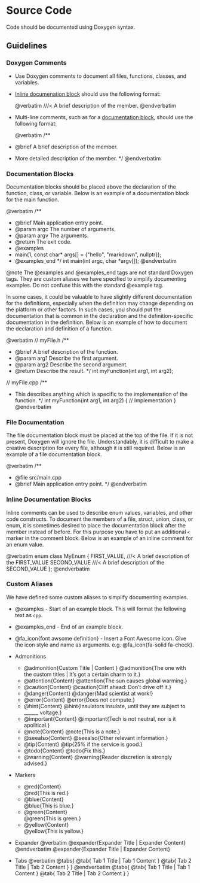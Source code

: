 # Source Code

Code should be documented using Doxygen syntax.

## Guidelines

### Doxygen Comments

* Use Doxygen comments to document all files, functions, classes, and variables.
* [Inline documenation block](#inline-documentation-blocks) should use the following format:

  @verbatim
///< A brief description of the member.
@endverbatim

* Multi-line comments, such as for a [documentation block](#documentation-blocks), should use the following format:

  @verbatim
/**
 * @brief A brief description of the member.
 * More detailed description of the member.
 */
@endverbatim

### Documentation Blocks

Documentation blocks should be placed above the declaration of the function, class, or variable. Below is an example
of a documentation block for the main function.

@verbatim
/**
 * @brief Main application entry point.
 * @param argc The number of arguments.
 * @param argv The arguments.
 * @return The exit code.
 * @examples
 * main(1, const char* args[] = {"hello", "markdown", nullptr});
 * @examples_end
 */
int main(int argc, char *argv[]);
@endverbatim

@note The \@examples and \@examples_end tags are not standard Doxygen tags. They are custom aliases
we have specified to simplify documenting examples. Do not confuse this with the standard \@example tag.

In some cases, it could be valuable to have slightly different documentation for the definitions, especially when
the definition may change depending on the platform or other factors. In such cases, you should put the documentation
that is common in the declaration and the definition-specific documentation in the definition. Below is an example of
how to document the declaration and definition of a function.

@verbatim
// myFile.h
/**
 * @brief A brief description of the function.
 * @param arg1 Describe the first argument.
 * @param arg2 Describe the second argument.
 * @return Describe the result.
 */
int myFunction(int arg1, int arg2);

// myFile.cpp
/**
 * This describes anything which is specific to the implementation of the function.
 */
int myFunction(int arg1, int arg2)
{
    // Implementation
}
@endverbatim

### File Documentation

The file documentation block must be placed at the top of the file. If it is not present, Doxygen will ignore the file.
Understandably, it is difficult to make a creative description for every file, although it is still required.
Below is an example of a file documentation block.

@verbatim
/**
 * @file src/main.cpp
 * @brief Main application entry point.
 */
@endverbatim

### Inline Documentation Blocks

Inline comments can be used to describe enum values, variables, and other code constructs.
To document the members of a file, struct, union, class, or enum, it is sometimes desired to place the documentation
block after the member instead of before. For this purpose you have to put an additional `<` marker in the comment
block. Below is an example of an inline comment for an enum value.

@verbatim
enum class MyEnum
{
   FIRST_VALUE,  ///< A brief description of the FIRST_VALUE
   SECOND_VALUE  ///< A brief description of the SECOND_VALUE
};
@endverbatim

### Custom Aliases

We have defined some custom aliases to simplify documenting examples.

* \@examples - Start of an example block. This will format the following text as `cpp`.
* \@examples_end - End of an example block.
* \@fa_icon{font awsome definition} - Insert a Font Awesome icon. Give the icon style and name as arguments.
  e.g. \@fa_icon{fa-solid fa-check}.
* Admonitions
  * \@admonition{Custom Title | Content }
    @admonition{The one with the custom titles | It’s got a certain charm to it.}
  * \@attention{Content}
    @attention{The sun causes global warming.}
  * \@caution{Content}
    @caution{Cliff ahead: Don’t drive off it.}
  * \@danger{Content}
    @danger{Mad scientist at work!}
  * \@error{Content}
    @error{Does not compute.}
  * \@hint{Content}
    @hint{Insulators insulate, until they are subject to ______ voltage.}
  * \@important{Content}
    @important{Tech is not neutral, nor is it apolitical.}
  * \@note{Content}
    @note{This is a note.}
  * \@seealso{Content}
    @seealso{Other relevant information.}
  * \@tip{Content}
    @tip{25% if the service is good.}
  * \@todo{Content}
    @todo{Fix this.}
  * \@warning{Content}
    @warning{Reader discretion is strongly advised.}

* Markers
  * \@red{Content}<br>
    @red{This is red.}
  * \@blue{Content}<br>
    @blue{This is blue.}
  * \@green{Content}<br>
    @green{This is green.}
  * \@yellow{Content}<br>
    @yellow{This is yellow.}

* Expander
  @verbatim
  @expander{Expander Title | Expander Content}
  @endverbatim
  @expander{Expander Title | Expander Content}

* Tabs
  @verbatim
@tabs{
  @tab{ Tab 1 Title | Tab 1 Content }
  @tab{ Tab 2 Title | Tab 2 Content }
}
@endverbatim
  @tabs{
    @tab{ Tab 1 Title | Tab 1 Content }
    @tab{ Tab 2 Title | Tab 2 Content }
  }

<details style="display: none;">
  <summary></summary>
  [TOC]
</details>
